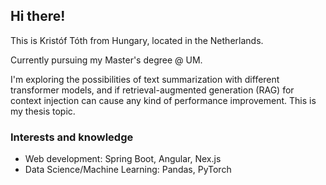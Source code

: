 ## Hi there!

This is Kristóf Tóth from Hungary, located in the Netherlands.

Currently pursuing my Master's degree @ UM.

I'm exploring the possibilities of text summarization with different transformer models, and if retrieval-augmented generation (RAG) for context injection can cause any kind of performance improvement. 
This is my thesis topic.

### Interests and knowledge

- Web development: Spring Boot, Angular, Nex.js
- Data Science/Machine Learning: Pandas, PyTorch

<!--
**GuTory/Gutory** is a ✨ _special_ ✨ repository because its `README.md` (this file) appears on your GitHub profile.

Here are some ideas to get you started:

- 🔭 I’m currently working on ...
- 🌱 I’m currently learning ...
- 👯 I’m looking to collaborate on ...
- 🤔 I’m looking for help with ...
- 💬 Ask me about ...
- 📫 How to reach me: ...
- 😄 Pronouns: ...
- ⚡ Fun fact: ...
-->
